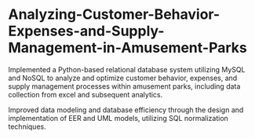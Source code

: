 # Analyzing-Customer-Behavior-Expenses-and-Supply-Management-in-Amusement-Parks

Implemented a Python-based relational database system utilizing MySQL and NoSQL to analyze and optimize customer behavior, expenses, and supply management processes within amusement parks, including data collection from excel and subsequent analytics.

Improved data modeling and database efficiency through the design and implementation of EER and UML models, utilizing SQL normalization techniques.
